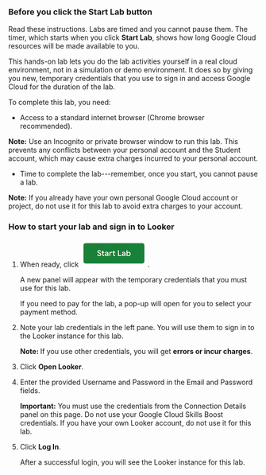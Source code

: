 ### Before you click the Start Lab button

Read these instructions. Labs are timed and you cannot pause them. The timer, which starts when you click **Start Lab**, shows how long Google Cloud resources will be made available to you.

This hands-on lab lets you do the lab activities yourself in a real cloud environment, not in a simulation or demo environment. It does so by giving you new, temporary credentials that you use to sign in and access Google Cloud for the duration of the lab.

To complete this lab, you need:

* Access to a standard internet browser (Chrome browser recommended).

<ql-warningbox>
<strong>Note:</strong> Use an Incognito or private browser window to run this lab. This prevents any conflicts between your personal account and the Student account, which may cause extra charges incurred to your personal account.
</ql-warningbox>

* Time to complete the lab---remember, once you start, you cannot pause a lab.

<ql-warningbox>
<strong>Note:</strong> If you already have your own personal Google Cloud account or project, do not use it for this lab to avoid extra charges to your account.
</ql-warningbox>

### How to start your lab and sign in to Looker

1. When ready, click ![Start Lab button](img/start-lab.png).

    A new panel will appear with the temporary credentials that you must use for this lab.

    If you need to pay for the lab, a pop-up will open for you to select your payment method.

2. Note your lab credentials in the left pane. You will use them to sign in to the Looker instance for this lab.

    <ql-warningbox><Strong>Note: </strong>If you use other credentials, you will get <b>errors or incur charges</b>.</ql-warningbox>

3. Click __Open Looker__.

4. Enter the provided Username and Password in the Email and Password fields.

    <ql-warningbox><b>Important:</b> You must use the credentials from the Connection Details panel on this page. Do not use your Google Cloud Skills Boost credentials. If you have your own Looker account, do not use it for this lab.</ql-warningbox>

5. Click __Log In__.

    After a successful login, you will see the Looker instance for this lab.

